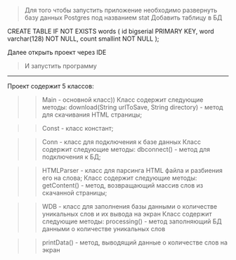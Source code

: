 >Для того чтобы запустить приложение необходимо развернуть базу данных Postgres под названием stat
>Добавить таблицу в БД
>>
CREATE TABLE IF NOT EXISTS words
(
    id          bigserial          PRIMARY KEY,
    word        varchar(128)       NOT NULL,
    count       smallint           NOT NULL
);
>
Далее открыть проект через IDE
>И запустить программу
_____________________________________________

Проект содержит 5 классов:
>> Main - основной класс))
Класс содержит следующие методы:
  >> download(String urlToSave, String directory) - метод для скачивания HTML страницы;

>> Const - класс констант;  

>> Conn - класс для подключения к базе данных
  Класс содержит следующие методы:
  >> dbconnect() - метод для подключения к БД;

>> HTMLParser - класс для парсинга HTML файла и разбиения его на слова;
  Класс содержит следующие методы:
  >> getContent() - метод, возвращающий массив слов из скачанной страницы;

>> WDB - класс для заполнения базы данными о количестве уникальных слов и их вывода на экран
 Класс содержит следующие методы:
  >> processing() - метод заполняющий БД данными о количестве уникальных слов

  >> printData() - метод, выводящий данные о количестве слов на экран
